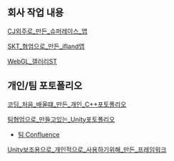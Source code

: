 회사 작업 내용
---

[CJ외주로_만든_슈퍼레이스_앱](https://www.youtube.com/watch?v=Bj1e9Qc8o04)

[SKT_협업으로_만든_ifland앱](https://play.google.com/store/apps/details?id=com.skt.treal.jumpvrm&hl=ko)

[WebGL_갤러리ST](https://digitaltwin.galleryst.co.kr/v2/gallery)



개인/팀 포토폴리오
---

[코딩_처음_배울떄_만든_개인_C++포토폴리오](https://youtu.be/i_1zbsXLhsE?t=16)

[팀협업으로_만들고있는_Unity포토폴리오](https://github.com/B0ttle-Cat/Project-TF)
* [팀 Confluence](https://escapeportfolioteam.atlassian.net/wiki/spaces/1/overview?homepageId=131510)

[Unity보조용으로_개인적으로_사용하기위해_만든_프레임워크](https://github.com/B0ttle-Cat/ProjectGroup-ODCC)
